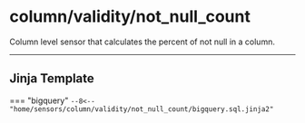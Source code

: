 # column/validity/not_null_count
Column level sensor that calculates the percent of not null in a column.
___
## Jinja Template

=== "bigquery"
    ```
    --8<-- "home/sensors/column/validity/not_null_count/bigquery.sql.jinja2"
    ```
